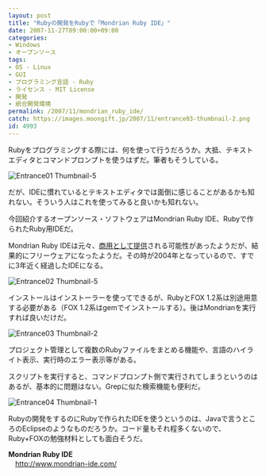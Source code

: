 ```yaml
---
layout: post
title: "Rubyの開発をRubyで「Mondrian Ruby IDE」"
date: 2007-11-27T09:00:00+09:00
categories:
- Windows
- オープンソース
tags: 
- OS - Linux
- GUI
- プログラミング言語 - Ruby
- ライセンス - MIT License
- 開発
- 統合開発環境
permalink: /2007/11/mondrian_ruby_ide/
catch: https://images.moongift.jp/2007/11/entrance03-thumbnail-2.png
id: 4993
---
```

Rubyをプログラミングする際には、何を使って行うだろうか。大抵、テキストエディタとコマンドプロンプトを使うはずだ。筆者もそうしている。   
  
 ![Entrance01 Thumbnail-5](https://images.moongift.jp/2007/11/entrance01-thumbnail-5.png)  
  
だが、IDEに慣れているとテキストエディタでは面倒に感じることがあるかも知れない。そういう人はこれを使ってみると良いかも知れない。   
  
今回紹介するオープンソース・ソフトウェアはMondrian Ruby IDE、Rubyで作られたRuby用IDEだ。   
<!--more-->  
Mondrian Ruby IDEは元々、[商用として提供](http://www.rubyist.net/~matz/20041108.html#p02)される可能性があったようだが、結果的にフリーウェアになったようだ。その時が2004年となっているので、すでに3年近く経過したIDEになる。   
  
 ![Entrance02 Thumbnail-5](https://images.moongift.jp/2007/11/entrance02-thumbnail-5.png)  
  
インストールはインストーラーを使ってできるが、RubyとFOX 1.2系は別途用意する必要がある（FOX 1.2系はgemでインストールする）。後はMondrianを実行すれば良いだけだ。   
  
 ![Entrance03 Thumbnail-2](https://images.moongift.jp/2007/11/entrance03-thumbnail-2.png)  
  
プロジェクト管理として複数のRubyファイルをまとめる機能や、言語のハイライト表示、実行時のエラー表示等がある。   
  
スクリプトを実行すると、コマンドプロンプト側で実行されてしまうというのはあるが、基本的に問題はない。Grepに似た検索機能も便利だ。   
  
 ![Entrance04 Thumbnail-1](https://images.moongift.jp/2007/11/entrance04-thumbnail-1.png)  
  
Rubyの開発をするのにRubyで作られたIDEを使うというのは、Javaで言うところのEclipseのようなものだろうか。コード量もそれ程多くないので、Ruby+FOXの勉強材料としても面白そうだ。   
  
**Mondrian Ruby IDE**   
　[http://www.mondrian-ide.com/   
](http://www.mondrian-ide.com/)

